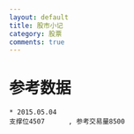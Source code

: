 ```yaml
---
layout: default
title: 股市小记
category: 股票
comments: true
---
```



# 参考数据


```
* 2015.05.04
支撑位4507      , 参考交易量8500
```
 
